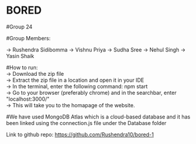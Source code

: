 # BORED

#Group 24

#Group Members:

-> Rushendra Sidibomma
-> Vishnu Priya
-> Sudha Sree
-> Nehul Singh
-> Yasin Shaik

#How to run:  
-> Download the zip file  
-> Extract the zip file in a location and open it in your IDE  
-> In the terminal, enter the following command: npm start  
-> Go to your browser (preferably chrome) and in the searchbar, enter "localhost:3000/"  
-> This will take you to the homapage of the website.  


#We have used MongoDB Atlas which is a cloud-based database and it has been linked using the connection.js file under the Database folder

Link to github repo: https://github.com/Rushendra10/bored-1